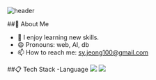 ![header](https://capsule-render.vercel.app/api?type=cylinder&suyeoung-jeong&color=auto&height=300&section=header&text=Nice%20To%20Meet%20You)

##👀 About Me
- 🌱 I enjoy learning new skills.
- 😄 Pronouns: web, AI, db
- 📫 How to reach me: sy.jeong100@gmail.com

##📋 Tech Stack
-Language
<img src="https://img.shields.io/badge/Python-3776AB?style=flat-square&logo=Python&logoColor=white"/>
<img src="https://img.shields.io/badge/C-A8B9CC?style=flat-square&logo=C&logoColor=white"/>

<!--
**suyeong-jeong/suyeong-jeong** is a ✨ _special_ ✨ repository because its `README.md` (this file) appears on your GitHub profile.

Here are some ideas to get you started:

- 🔭 I’m currently working on ...
- 🌱 I’m currently learning ...
- 👯 I’m looking to collaborate on ...
- 🤔 I’m looking for help with ...
- 💬 Ask me about ...
- 📫 How to reach me: ...
- 😄 Pronouns: ...
- ⚡ Fun fact: ...
-->

